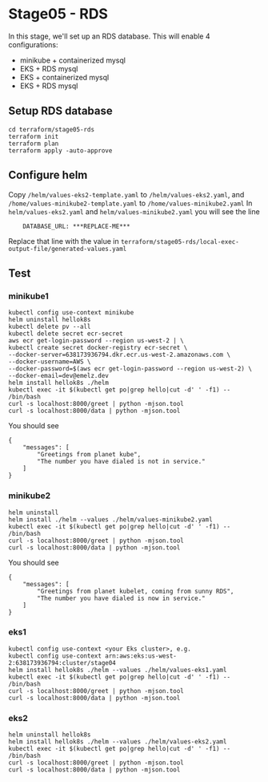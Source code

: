 # Stage05 - RDS

In this stage, we'll set up an RDS database.  This will enable 4 configurations:
* minikube + containerized mysql
* EKS + RDS mysql
* EKS + containerized mysql
* EKS + RDS mysql

## Setup RDS database
```
cd terraform/stage05-rds
terraform init
terraform plan
terraform apply -auto-approve
```

## Configure helm
Copy `/helm/values-eks2-template.yaml` to `/helm/values-eks2.yaml`,
and `/home/values-minikube2-template.yaml` to `/home/values-minikube2.yaml`
In `helm/values-eks2.yaml` and `helm/values-minikube2.yaml` you will see the line
```
    DATABASE_URL: ***REPLACE-ME***
```
Replace that line with the value in `terraform/stage05-rds/local-exec-output-file/generated-values.yaml`

## Test
### minikube1
```
kubectl config use-context minikube
helm uninstall hellok8s
kubectl delete pv --all
kubectl delete secret ecr-secret
aws ecr get-login-password --region us-west-2 | \
kubectl create secret docker-registry ecr-secret \
--docker-server=638173936794.dkr.ecr.us-west-2.amazonaws.com \
--docker-username=AWS \
--docker-password=$(aws ecr get-login-password --region us-west-2) \
--docker-email=dev@emelz.dev 
helm install hellok8s ./helm
kubectl exec -it $(kubectl get po|grep hello|cut -d' ' -f1) -- /bin/bash
curl -s localhost:8000/greet | python -mjson.tool
curl -s localhost:8000/data | python -mjson.tool
```
You should see
```
{
    "messages": [
        "Greetings from planet kube",
        "The number you have dialed is not in service."
    ]
}
```

### minikube2
```
helm uninstall
helm install ./helm --values ./helm/values-minikube2.yaml
kubectl exec -it $(kubectl get po|grep hello|cut -d' ' -f1) -- /bin/bash
curl -s localhost:8000/greet | python -mjson.tool
curl -s localhost:8000/data | python -mjson.tool
```

You should see
```
{
    "messages": [
        "Greetings from planet kubelet, coming from sunny RDS",
        "The number you have dialed is now in service."
    ]
}
```

### eks1
```
kubectl config use-context <your Eks cluster>, e.g.
kubectl config use-context arn:aws:eks:us-west-2:638173936794:cluster/stage04
helm install hellok8s ./helm --values ./helm/values-eks1.yaml
kubectl exec -it $(kubectl get po|grep hello|cut -d' ' -f1) -- /bin/bash
curl -s localhost:8000/greet | python -mjson.tool
curl -s localhost:8000/data | python -mjson.tool

```

### eks2
```
helm uninstall hellok8s
helm install hellok8s ./helm --values ./helm/values-eks2.yaml
kubectl exec -it $(kubectl get po|grep hello|cut -d' ' -f1) -- /bin/bash
curl -s localhost:8000/greet | python -mjson.tool
curl -s localhost:8000/data | python -mjson.tool

```
